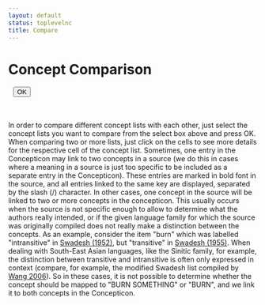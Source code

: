 ```yaml
---
layout: default
status: toplevelnc
title: Compare
---
```

<div style="display:none;">t4</div>

<script src="media/vendor/jquery.dataTables.js" type="text/javascript"></script>
<script src="media/concepticon.js"></script>
<script src="media/bootstrap-multiselect.js"></script>

<script src="media/compare2.js"></script>
<script src="media/identifiers.js"></script>
<link rel="stylesheet" type="text/css" href="css/jquery.dataTables.css" />
  
# Concept Comparison

<div id="popup"></div>
<div style="display:block">
<div style="float:left; display: inline;" id="selector"></div>
<button class="btn btn-default" style="margin-left: 10px;" id="start" value="OK" 
  onclick="var sel = getStuff(); console.log(sel);">OK</button>
<div id="showentry" style="float:left; display: inline"></div>
</div>
<br><br>
<div style="display: none; padding:20px; border:2px solid DarkBlue;border-radius:10px;margin-top:20px;" id="datatable"></div>
<script>
var selector = document.getElementById('selector');
var txt = '';
main_list.sort();
for (var i=0,lst; lst=main_list[i]; i++) {
  var name = ref2idf[lst];
  if (name != 'undefined') {
    txt += '<option value="'+lst+'" id="id_'+lst+'">'+name+'</option>';
  }
  else {
    txt += '<option value="'+lst+'" id="id_'+lst+'">'+lst+'!'+'</option>';
  }
}
selector.innerHTML = '<select multiple id="selectlists">'+txt+'</select>';
console.log(CNC);
var url = document.URL;
if(url.indexOf('=') != -1) {
  var query = url.split('?')[1];
  var keyvals = query.split('&');
  var params = {};
  for (var i=0; i<keyvals.length; i++) {
    var keyval = keyvals[i].split('=');
    params[keyval[0]] = decodeURI(keyval[1]);
  }
  if(typeof params['conceptlist'] != 'undefined') {
    var selector = document.getElementById('selectlists');
    for (var i=0,option; option=selector[i]; i++) {
      if (option.innerHTML == params['conceptlist']) {
        option.selected = true;
      }
      else {
        option.selected = false;
      }
    }
    getStuff();//showReference(params['conceptlist']);
  }
}
$('#selectlists').multiselect({
    disableIfEmpty: true,
    includeSelectAllOption : true,
    enableFiltering: true,
    buttonClass : 'btn btn-primary',
    enableCaseInsensitiveFiltering: true,
    maxHeight: window.innerHeight-100,
    buttonText: function (options, select) {
      return 'Select concept lists <b class="caret"></b>';
    }
});
</script>

In order to compare different concept lists with each other, just select the concept lists you want to compare
from the select box above and press OK. When comparing two or more lists, just click on the cells to see more details
for the respective cell of the concept list. Sometimes, one entry in the Concepticon may link to two concepts in a source (we do this in cases where a meaning in a source is just too specific to be included as a separate entry in the Concepticon). These entries are marked in bold font in the source, and all entries linked to the same key are displayed, separated by the slash (/) character. In other cases, one concept in the source will be linked to two or more concepts in the concepticon. This usually occurs when the source is not specific enough to allow to determine what the authors really intended, or if the given language family for which the source was originally compiled does not really make a distinction between the concepts. As an example, consider the item "burn" which was labelled "intransitive" in [Swadesh (1952)](http://bibliography.lingpy.org?key=Swadesh1952), but "transitive" in [Swadesh (1955)](http://bibliography.lingpy.org?key=Swadesh1955). When dealing with South-East Asian languages, like the Sinitic family, for example, the distinction between transitive and intransitive is often only expressed in context (compare, for example, the modified Swadesh list compiled by [Wang 2006](compare.html?conceptlist=Wang-2006-200)). So in these cases, it is not possible to determine whether the concept should be mapped to "BURN SOMETHING" or "BURN", and we link it to both concepts in the Concepticon.

